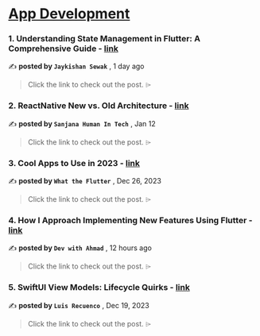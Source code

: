 
<h1><a href=https://medium.com/tag/mobile-app-development/recommended target="_blank" rel="noopener noreferrer">App Development</a></h1>
<h3>1. Understanding State Management in Flutter: A Comprehensive Guide - <a href=https://medium.com/@jecky999/understanding-state-management-in-flutter-a-comprehensive-guide-601f85d3d1ea?source=tag_recommended_feed---------0-84----------mobile_app_development----------94ba1ed7_2b83_46c5_9bb0_3103af5c8838------- target="_blank" rel="noopener noreferrer">link</a></h3>

✍️ **posted by `Jaykishan Sewak`** <date> , 1 day ago</date>

<blockquote>Click the link to check out the post. ⌲</blockquote>

<h3>2. ReactNative New vs. Old Architecture - <a href=https://medium.com/@sanjanahumanintech/reactnative-new-vs-old-architecture-2eef751d9974?source=tag_recommended_feed---------1-107----------mobile_app_development----------94ba1ed7_2b83_46c5_9bb0_3103af5c8838------- target="_blank" rel="noopener noreferrer">link</a></h3>

✍️ **posted by `Sanjana Human In Tech`** <date> , Jan 12</date>

<blockquote>Click the link to check out the post. ⌲</blockquote>

<h3>3. Cool Apps to Use in 2023 - <a href=https://medium.com/@flutterwtf/cool-apps-to-use-in-2023-259885581956?source=tag_recommended_feed---------2-85----------mobile_app_development----------94ba1ed7_2b83_46c5_9bb0_3103af5c8838------- target="_blank" rel="noopener noreferrer">link</a></h3>

✍️ **posted by `What the Flutter`** <date> , Dec 26, 2023</date>

<blockquote>Click the link to check out the post. ⌲</blockquote>

<h3>4. How I Approach Implementing New Features Using Flutter - <a href=https://medium.com/@ag-academy/how-i-approach-implementing-new-features-using-flutter-3a159e3accc6?source=tag_recommended_feed---------3-84----------mobile_app_development----------94ba1ed7_2b83_46c5_9bb0_3103af5c8838------- target="_blank" rel="noopener noreferrer">link</a></h3>

✍️ **posted by `Dev with Ahmad`** <date> , 12 hours ago</date>

<blockquote>Click the link to check out the post. ⌲</blockquote>

<h3>5. SwiftUI View Models: Lifecycle Quirks - <a href=https://medium.com/the-swift-cooperative/swiftui-view-models-lifecycle-quirks-8dd967e84e31?source=tag_recommended_feed---------4-107----------mobile_app_development----------94ba1ed7_2b83_46c5_9bb0_3103af5c8838------- target="_blank" rel="noopener noreferrer">link</a></h3>

✍️ **posted by `Luis Recuenco`** <date> , Dec 19, 2023</date>

<blockquote>Click the link to check out the post. ⌲</blockquote>

